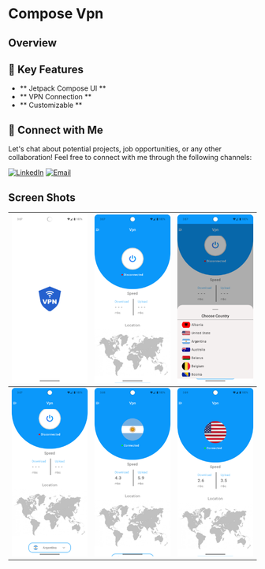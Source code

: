 # Compose Vpn
## Overview

## 🚀 Key Features
- ** Jetpack Compose UI **
- ** VPN Connection ** 
- ** Customizable **
 
## 🤝 Connect with Me
Let's chat about potential projects, job opportunities, or any other collaboration! Feel free to connect with me through the following channels:
 
[![LinkedIn](https://img.shields.io/badge/LinkedIn-Connect-blue?style=for-the-badge&logo=linkedin)](https://www.linkedin.com/in/muhammad-zohaib-imtiaz-dev)
[![Email](https://img.shields.io/badge/Email-Drop%20a%20Message-red?style=for-the-badge&logo=gmail)](mailto:mzkhan9610@gmail.com)

## Screen Shots
| ![Screenshot 1](https://github.com/ZohaibKhanDev/Vpn/blob/master/screenshots/1.png) | ![Screenshot 2](https://github.com/ZohaibKhanDev/Vpn/blob/master/screenshots/2.png) | ![Screenshot 3](https://github.com/ZohaibKhanDev/Vpn/blob/master/screenshots/3.png) |
| --- | --- | --- |
| ![Screenshot 4](https://github.com/ZohaibKhanDev/Vpn/blob/master/screenshots/4.png) | ![Screenshot 5](https://github.com/ZohaibKhanDev/Vpn/blob/master/screenshots/5.png) | ![Screenshot 6](https://github.com/ZohaibKhanDev/Vpn/blob/master/screenshots/6.png)

